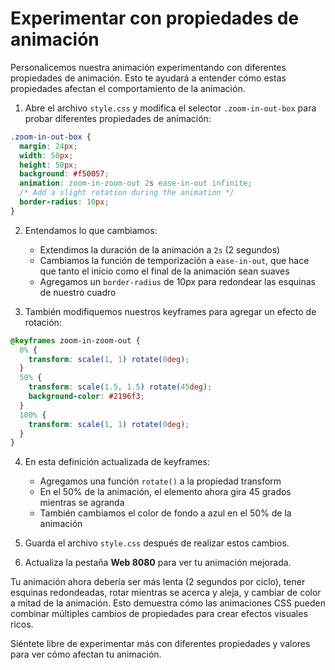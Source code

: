 # Experimentar con propiedades de animación

Personalicemos nuestra animación experimentando con diferentes propiedades de animación. Esto te ayudará a entender cómo estas propiedades afectan el comportamiento de la animación.

1. Abre el archivo `style.css` y modifica el selector `.zoom-in-out-box` para probar diferentes propiedades de animación:

```css
.zoom-in-out-box {
  margin: 24px;
  width: 50px;
  height: 50px;
  background: #f50057;
  animation: zoom-in-zoom-out 2s ease-in-out infinite;
  /* Add a slight rotation during the animation */
  border-radius: 10px;
}
```

2. Entendamos lo que cambiamos:

   - Extendimos la duración de la animación a `2s` (2 segundos)
   - Cambiamos la función de temporización a `ease-in-out`, que hace que tanto el inicio como el final de la animación sean suaves
   - Agregamos un `border-radius` de 10px para redondear las esquinas de nuestro cuadro

3. También modifiquemos nuestros keyframes para agregar un efecto de rotación:

```css
@keyframes zoom-in-zoom-out {
  0% {
    transform: scale(1, 1) rotate(0deg);
  }
  50% {
    transform: scale(1.5, 1.5) rotate(45deg);
    background-color: #2196f3;
  }
  100% {
    transform: scale(1, 1) rotate(0deg);
  }
}
```

4. En esta definición actualizada de keyframes:

   - Agregamos una función `rotate()` a la propiedad transform
   - En el 50% de la animación, el elemento ahora gira 45 grados mientras se agranda
   - También cambiamos el color de fondo a azul en el 50% de la animación

5. Guarda el archivo `style.css` después de realizar estos cambios.

6. Actualiza la pestaña **Web 8080** para ver tu animación mejorada.

Tu animación ahora debería ser más lenta (2 segundos por ciclo), tener esquinas redondeadas, rotar mientras se acerca y aleja, y cambiar de color a mitad de la animación. Esto demuestra cómo las animaciones CSS pueden combinar múltiples cambios de propiedades para crear efectos visuales ricos.

Siéntete libre de experimentar más con diferentes propiedades y valores para ver cómo afectan tu animación.
